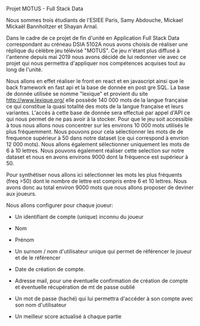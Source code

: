 Projet MOTUS - Full Stack Data

Nous sommes trois étudiants de l'ESIEE Paris, Samy Abdouche, Mickael Mickaël Bannholtzer et Shayan Arnal.

Dans le cadre de ce projet de fin d'unité en Application Full Stack Data correspondant au créneau DSIA 5102A nous avons choisis de réaliser une réplique du cèlèbre jeu télévisé "MOTUS". 
Ce jeu n'étant plus diffusé à l'antenne depuis mai 2019 nous avons décidé de lui redonner vie avec ce projet qui nous permettra d'appliquer nos compétences acquises tout au long de l'unité.

Nous allons en effet réaliser le front en react et en javascript ainsi que le back framework en fast api et la base de donnée en post gre SQL.
La base de donnée utilisée se nomme "lexique" et provient du site http://www.lexique.org/ elle possède 140 000 mots de la langue française ce qui constitue la quasi totalité des mots de la langue française et leurs variantes.
L'accès à cette base de donnée sera effectué par appel d'API ce qui nous permet de ne pas avoir à la stocker.
Pour que le jeu soit accessible à tous nous allons nous concentrer sur les environs 10 000 mots utilisés le plus fréquemment. Nous pouvons pour cela sélectionner les mots de de frequence supérieur à 50 dans notre dataset (ce qui correspond à envrion 12 000 mots).
Nous allons également sélectionner uniquement les mots de 6 à 10 lettres. Nous pouvons également réaliser cette selection sur notre dataset et nous en avons environs 9000 dont la fréquence est supérieur à 50.

Pour synthétiser nous allons ici sélectionner les mots les plus fréquents (freq >50) dont le nombre de lettre est compris entre 6 et 10 lettres. Nous avons donc au total environ 9000 mots que nous allons proposer de deviner aux joueurs.

Nous allons configurer pour chaque joueur:

- Un identifiant de compte (unique) inconnu du joueur

- Nom

- Prénom

- Un surnom / nom d'utilisateur unique qui permet de référencer le joueur et de le référencer 

- Date de création de compte.

- Adresse mail, pour une éventuelle confirmation de création de compte et éventuelle récupération de mt de passe oublié

- Un mot de passe (haché) qui lui permettra d'accéder à son compte avec son nom d'utilisateur

- Un meilleur score actualisé à chaque partie










